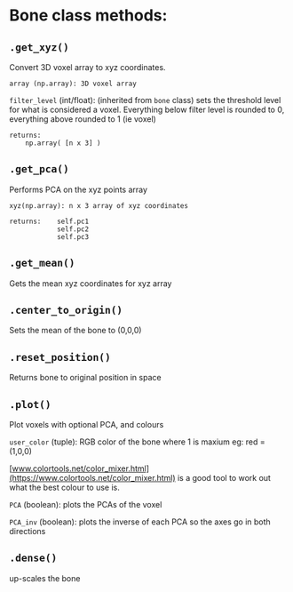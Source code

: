 # Bone class methods:

## `.get_xyz()`
Convert 3D voxel array to xyz coordinates.

    array (np.array): 3D voxel array  

`filter_level` (int/float): (inherited from `bone` class) sets the threshold level for what is considered a voxel. Everything below filter level is rounded to 0, everything above rounded to 1 (ie voxel)

    returns: 
        np.array( [n x 3] )


## `.get_pca()`
Performs PCA on the xyz points array

    xyz(np.array): n x 3 array of xyz coordinates

    returns:    self.pc1
                self.pc2
                self.pc3

## `.get_mean()`
Gets the mean xyz coordinates for xyz array 

## `.center_to_origin()`
Sets the mean of the bone to (0,0,0)

## `.reset_position()`
Returns bone to original position in space

## `.plot()`
Plot voxels with optional PCA, and colours
        
`user_color` (tuple): RGB color of the bone where 1 is maxium eg: red = (1,0,0)

[www.colortools.net/color_mixer.html](https://www.colortools.net/color_mixer.html) is a good tool to work out what the best colour to use is.
                        
`PCA` (boolean): plots the PCAs of the voxel

`PCA_inv` (boolean): plots the inverse of each PCA so the axes go in both directions


## `.dense()`
up-scales the bone 
